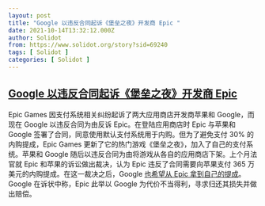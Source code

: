 ```yaml
---
layout: post
title: "Google 以违反合同起诉《堡垒之夜》开发商 Epic "
date: 2021-10-14T13:32:12.000Z
author: Solidot
from: https://www.solidot.org/story?sid=69240
tags: [ Solidot ]
categories: [ Solidot ]
---
```

<!--1634218332000-->
[Google 以违反合同起诉《堡垒之夜》开发商 Epic](https://www.solidot.org/story?sid=69240)
------

<div>
Epic Games 因支付系统相关纠纷起诉了两大应用商店开发商苹果和 Google，而现在 Google 以违反合同为由反诉 Epic。在登陆应用商店时 Epic 与苹果和 Google 签署了合同，同意使用默认支付系统用于内购。但为了避免支付 30% 的内购提成，Epic Games 更新了它的热门游戏《堡垒之夜》，加入了自己的支付系统。苹果和 Google 随后以违反合同为由将游戏从各自的应用商店下架。上个月法官就 Epic 和苹果的诉讼做出裁决，认为 Epic 违反了合同需要向苹果支付 365 万美元的内购提成。在这一裁决之后，Google <a href="https://arstechnica.com/gadgets/2021/10/google-countersues-epic-games-for-lost-play-store-money/" target="_blank">也希望从 Epic 拿到自己的提成</a>。Google 在诉状中称，Epic 此举以 Google 为代价不当得利，寻求归还其损失并做出赔偿。
</div>
